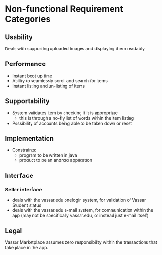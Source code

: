 # Non-functional Requirement Categories

## Usability
Deals with supporting uploaded images and displaying them 
readably

## Performance
- Instant boot up time
- Ability to seamlessly scroll and search for items
- Instant listing and un-listing of items

## Supportability
- System validates item by checking if it is appropriate
  - this is through a no-fly list of words within the item listing
- Possibility of accounts being able to be taken down or reset

## Implementation
- Constraints:
  - program to be written in java
  - product to be an android application
## Interface
### Seller interface
- deals with the vassar.edu onelogin system, 
for validation of Vassar Student status
- deals with the vassar.edu e-mail system,
for communication within the app
(may not be specifically vassar.edu, or instead just e-mail itself)

## Legal
Vassar Marketplace assumes zero responsibility 
within the transactions that take place in the app.